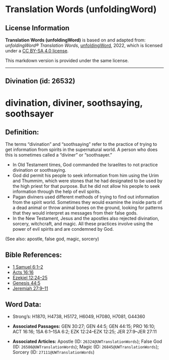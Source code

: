 # Translation Words (unfoldingWord)

## License Information

**Translation Words (unfoldingWord)** is based on and adapted from: _unfoldingWord® Translation Words_, [unfoldingWord](https://unfoldingword.org/utw), 2022, which is licensed under a [CC BY-SA 4.0 license](https://creativecommons.org/licenses/by-sa/4.0/legalcode.en).

This markdown version is provided under the same license.



--------------------------------

## Divination (id: 26532)

divination, diviner, soothsaying, soothsayer
============================================

Definition:
-----------

The terms “divination” and “soothsaying” refer to the practice of trying to get information from spirits in the supernatural world. A person who does this is sometimes called a “diviner” or “soothsayer.”

* In Old Testament times, God commanded the Israelites to not practice divination or soothsaying.
* God did permit his people to seek information from him using the Urim and Thummim, which were stones that he had designated to be used by the high priest for that purpose. But he did not allow his people to seek information through the help of evil spirits.
* Pagan diviners used different methods of trying to find out information from the spirit world. Sometimes they would examine the inside parts of a dead animal or throw animal bones on the ground, looking for patterns that they would interpret as messages from their false gods.
* In the New Testament, Jesus and the apostles also rejected divination, sorcery, witchcraft, and magic. All these practices involve using the power of evil spirits and are condemned by God.

(See also: apostle, false god, magic, sorcery)

Bible References:
-----------------

* [1 Samuel 6:1–2](https://ref.ly/1Sam6:1-1Sam6:2)
* [Acts 16:16](https://ref.ly/Acts16:16)
* [Ezekiel 12:24–25](https://ref.ly/Ezek12:24-Ezek12:25)
* [Genesis 44:5](https://ref.ly/Gen44:5)
* [Jeremiah 27:9–11](https://ref.ly/Jer27:9-Jer27:11)

Word Data:
----------

* Strong’s: H1870, H4738, H5172, H6049, H7080, H7081, G44360

* **Associated Passages:** GEN 30:27; GEN 44:5; GEN 44:15; PRO 16:10; ACT 16:16; 1SA 6:1–1SA 6:2; EZK 12:24–EZK 12:25; JER 27:9–JER 27:11
* **Associated Articles:** Apostle (ID: `26324@UWTranslationWords`); False God (ID: `26586@UWTranslationWords`); Magic (ID: `26845@UWTranslationWords`); Sorcery (ID: `27111@UWTranslationWords`)


